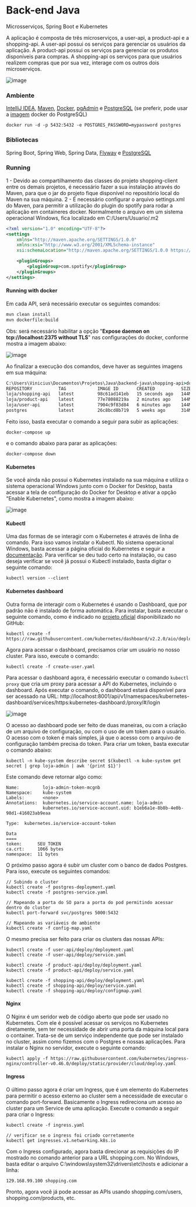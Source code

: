 # Back-end Java
Microsserviços, Spring Boot e Kubernetes

A aplicação é composta de três microserviços, a user-api, a product-api e a shopping-api. A user-api possui os serviços para gerenciar os usuários da aplicação. A product-api possui os serviços para gerenciar os produtos disponíveis para compras. A shopping-api os serviços para que usuários realizem compras que por sua vez, interage com os outros dois microserviços.

![image](https://user-images.githubusercontent.com/16382981/119489556-316a5a00-bd32-11eb-9734-521193c5243d.png)

### Ambiente
[IntelliJ IDEA](https://www.jetbrains.com/pt-br/idea/download), [Maven](https://maven.apache.org), [Docker](https://www.docker.com/products/docker-desktop), [pgAdmin](https://www.pgadmin.org/download) e [PostgreSQL](https://www.postgresql.org/download) (se preferir, pode usar a [imagem](https://hub.docker.com/_/postgres) docker do PostgreSQL)

`
docker run -d -p 5432:5432 -e POSTGRES_PASSWORD=mypassword postgres
`

### Bibliotecas
Spring Boot, Spring Web, Spring Data, [Flyway](https://github.com/flyway/flyway) e [PostgreSQL](https://mvnrepository.com/artifact/org.postgresql/postgresql)

### Running
1 - Devido ao compartilhamento das classes do projeto shopping-client entre os demais projetos, é necessário fazer a sua instalação através do Maven, para que o jar do projeto fique disponível no repositório local do Maven na sua máquina.
2 - É necessário configurar o arquivo settings.xml do Maven, para permitir a utilização do plugin do spotify para rodar a aplicação em containeres docker. Normalmente o arquivo em um sistema operacional Windows, fica localizado em C:/Users/Usuario/.m2

```xml
<?xml version="1.0" encoding="UTF-8"?>
<settings 
    xmlns="http://maven.apache.org/SETTINGS/1.0.0" 
    xmlns:xsi="http://www.w3.org/2001/XMLSchema-instance"
    xsi:schemaLocation="http://maven.apache.org/SETTINGS/1.0.0 https://maven.apache.org/xsd/settings-1.0.0.xsd">

    <pluginGroups>
        <pluginGroup>com.spotify</pluginGroup>
    </pluginGroups>
</settings>
```

#### Running with docker
Em cada API, será necessário executar os seguintes comandos:
```cmd
mvn clean install
mvn dockerfile:build
```
Obs: será necessário habilitar a opção "**Expose daemon on tcp://localhost:2375 without TLS**" nas configurações do docker, conforme mostra a imagem abaixo:

![image](https://user-images.githubusercontent.com/16382981/118900145-a2e77a00-b8e6-11eb-9b83-ce5c729e88d7.png)

Ao finalizar a execução dos comandos, deve haver as seguintes imagens em sua máquina:

```cmd
C:\Users\Vinicius\Documentos\Projetos\Java\backend-java\shopping-api>docker images
REPOSITORY          TAG            IMAGE ID       CREATED          SIZE
loja/shopping-api   latest         98c61ad141eb   15 seconds ago   144MB
loja/product-api    latest         77e78088219a   2 minutes ago    144MB
loja/user-api       latest         7904c9f83d84   6 minutes ago    144MB
postgres            latest         26c8bcd8b719   5 weeks ago      314MB
```

Feito isso, basta executar o comando a seguir para subir as aplicações:

```
docker-compose up
```

e o comando abaixo para parar as aplicações:

```
docker-compose down
```

#### Kubernetes

Se você ainda não possui o Kubernetes instalado na sua máquina e utiliza o sistema operacional Windows junto com o Docker for Desktop, basta acessar a tela de configuração do Docker for Desktop e ativar a opção "Enable Kubernetes", como mostra a imagem abaixo:

![image](https://user-images.githubusercontent.com/16382981/119264235-ac0f6a00-bbb8-11eb-8db2-e1ab4d95de71.png)


#### Kubectl

Uma das formas de se interagir com o Kubernetes é através de linha de comando. Para isso vamos instalar o Kubectl. No sistema operacional Windows, basta acessar a página oficial do Kubernetes e seguir a [documentação](https://kubernetes.io/docs/tasks/tools/install-kubectl-windows/). Para verificar se deu tudo certo na instalação, ou caso deseja verificar se você já possui o Kubectl instalado, basta digitar o seguinte comando:

```
kubectl version --client
```

#### Kubernetes dashboard

Outra forma de interagir com o Kubernetes é usando o Dashboard, que por padrão não é instalado de forma automática. Para instalar, basta executar o seguinte comando, como é indicado no [projeto oficial](https://github.com/kubernetes/dashboard) disponibilizado no GitHub:

```
kubectl create -f https://raw.githubusercontent.com/kubernetes/dashboard/v2.2.0/aio/deploy/recommended.yaml
```

Agora para acessar o dashboard, precisamos criar um usuário no nosso cluster. Para isso, execute o comando:

```
kubectl create -f create-user.yaml
```

Para acessar o dashboard agora, é necessário executar o comando `kubectl proxy` que cria um proxy para acessar a API do Kubernetes, incluindo o dashboard. Após executar o comando, o dashboard estará disponível para ser acessado na URL: http://localhost:8001/api/v1/namespaces/kubernetes-dashboard/services/https:kubernetes-dashboard:/proxy/#/login

![image](https://user-images.githubusercontent.com/16382981/119269813-f8b26f80-bbcf-11eb-8731-6a6836eaa206.png)

O acesso ao dashboard pode ser feito de duas maneiras, ou com a criação de um arquivo de configuração, ou com o uso de um token para o usuário. O acesso com o token é mais simples, já que o acesso com o arquivo de configuração também precisa do token. Para criar um token, basta executar o comando abaixo:

```
kubectl -n kube-system describe secret $(kubectl -n kube-system get secret | grep loja-admin | awk '{print $1}')
```

Este comando deve retornar algo como:

```
Name:         loja-admin-token-mcgnb
Namespace:    kube-system
Labels:       <none>
Annotations:  kubernetes.io/service-account.name: loja-admin
              kubernetes.io/service-account.uid: b1eb6a1e-8b8b-4e0b-98d1-416023ab9eaa

Type:  kubernetes.io/service-account-token

Data
====
token:      SEU_TOKEN
ca.crt:     1066 bytes
namespace:  11 bytes
```

O próximo passo agora é subir um cluster com o banco de dados Postgres. Para isso, execute os seguintes comandos:

```
// Subindo o cluster
kubectl create -f postgres-deployment.yaml
kubectl create -f postgres-service.yaml

// Mapeando a porta do SO para a porta do pod permitindo acessar dentro do cluster
kubectl port-forward svc/postgres 5000:5432

// Mapeando as variáveis de ambiente
kubectl create -f config-map.yaml
```

O mesmo precisa ser feito para criar os clusters das nossas APIs:

```
kubectl create -f user-api/deploy/deployment.yaml
kubectl create -f user-api/deploy/service.yaml

kubectl create -f product-api/deploy/deployment.yaml
kubectl create -f product-api/deploy/service.yaml

kubectl create -f shopping-api/deploy/deployment.yaml
kubectl create -f shopping-api/deploy/service.yaml
kubectl create -f shopping-api/deploy/configmap.yaml
```

#### Nginx

O Nginx é um seridor web de código aberto que pode ser usado no Kubernetes. Com ele é possível acessar os serviços no Kubernetes diretamente, sem ter necessidade de abrir uma porta da máquina local para o container. Trata-se de um serviço independente que pode ser instalado no cluster, assim como fizemos com o Postgres e nossas aplicações. Para instalar o Nginx no servidor, execute o seguinte comando:

```
kubectl apply -f https://raw.githubusercontent.com/kubernetes/ingress-nginx/controller-v0.46.0/deploy/static/provider/cloud/deploy.yaml
```

#### Ingress

O último passo agora é criar um Ingress, que é um elemento do Kubernetes para permitir o acesso externo ao cluster sem a necessidade de executar o comando port-forward. Basicamente o Ingress redireciona um acesso ao cluster para um Service de uma aplicação. Execute o comando a seguir para criar o Ingress:

```
kubectl create -f ingress.yaml

// verificar se o ingress foi criado corretamente
kubectl get ingresses.v1.networking.k8s.io
```

Com o Ingress configurado, agora basta direcionar as requisições do IP mostrado no comando anterior para a URL shopping.com. No Windows, basta editar o arquivo C:\windows\system32\drivers\etc\hosts e adicionar a linha:

```
129.168.99.100 shopping.com
```

Pronto, agora você já pode acessar as APIs usando shopping.com/users, shopping.com/products, etc.
